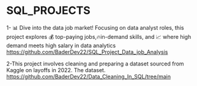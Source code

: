 # SQL_PROJECTS

1- 📊 Dive into the data job market! Focusing on data analyst roles,
this project explores 💰 top-paying jobs,🔥in-demand skills, and 📈 where high demand meets high salary in data analytics
https://github.com/BaderDev22/SQL_Project_Data_job_Analysis

2-This project involves cleaning and preparing a dataset sourced from Kaggle on layoffs in 2022. The dataset.
https://github.com/BaderDev22/Data_Cleaning_In_SQL/tree/main 

